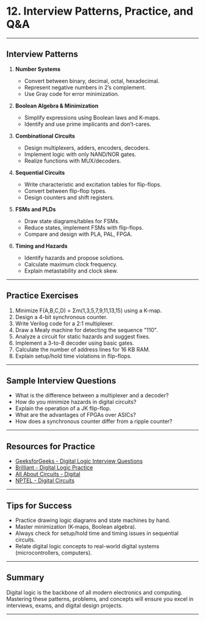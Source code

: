 # 12. Interview Patterns, Practice, and Q&A

---

## Interview Patterns

1. **Number Systems**
    - Convert between binary, decimal, octal, hexadecimal.
    - Represent negative numbers in 2’s complement.
    - Use Gray code for error minimization.

2. **Boolean Algebra & Minimization**
    - Simplify expressions using Boolean laws and K-maps.
    - Identify and use prime implicants and don’t-cares.

3. **Combinational Circuits**
    - Design multiplexers, adders, encoders, decoders.
    - Implement logic with only NAND/NOR gates.
    - Realize functions with MUX/decoders.

4. **Sequential Circuits**
    - Write characteristic and excitation tables for flip-flops.
    - Convert between flip-flop types.
    - Design counters and shift registers.

5. **FSMs and PLDs**
    - Draw state diagrams/tables for FSMs.
    - Reduce states, implement FSMs with flip-flops.
    - Compare and design with PLA, PAL, FPGA.

6. **Timing and Hazards**
    - Identify hazards and propose solutions.
    - Calculate maximum clock frequency.
    - Explain metastability and clock skew.

---

## Practice Exercises

1. Minimize F(A,B,C,D) = Σm(1,3,5,7,9,11,13,15) using a K-map.
2. Design a 4-bit synchronous counter.
3. Write Verilog code for a 2:1 multiplexer.
4. Draw a Mealy machine for detecting the sequence "110".
5. Analyze a circuit for static hazards and suggest fixes.
6. Implement a 3-to-8 decoder using basic gates.
7. Calculate the number of address lines for 16 KB RAM.
8. Explain setup/hold time violations in flip-flops.

---

## Sample Interview Questions

- What is the difference between a multiplexer and a decoder?
- How do you minimize hazards in digital circuits?
- Explain the operation of a JK flip-flop.
- What are the advantages of FPGAs over ASICs?
- How does a synchronous counter differ from a ripple counter?

---

## Resources for Practice

- [GeeksforGeeks - Digital Logic Interview Questions](https://www.geeksforgeeks.org/digital-electronics-interview-questions/)
- [Brilliant - Digital Logic Practice](https://brilliant.org/practice/digital-logic/)
- [All About Circuits - Digital](https://www.allaboutcircuits.com/textbook/digital/)
- [NPTEL - Digital Circuits](https://nptel.ac.in/courses/108/105/108105132/)

---

## Tips for Success

- Practice drawing logic diagrams and state machines by hand.
- Master minimization (K-maps, Boolean algebra).
- Always check for setup/hold time and timing issues in sequential circuits.
- Relate digital logic concepts to real-world digital systems (microcontrollers, computers).

---

## Summary

Digital logic is the backbone of all modern electronics and computing. Mastering these patterns, problems, and concepts will ensure you excel in interviews, exams, and digital design projects.

---
